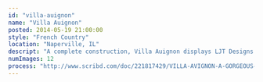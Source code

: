 ```yaml
---
id: "villa-auignon"
name: "Villa Auignon"
posted: 2014-05-19 21:00:00
style: "French Country"
location: "Naperville, IL"
descript: "A complete construction, Villa Auignon displays LJT Designs' ability to go from completely freeform design to real results."
numImages: 12
process: "http://www.scribd.com/doc/221817429/VILLA-AVIGNON-A-GORGEOUS-FRENCH-COUNTRY-HOME-LJT-DESIGNS-BUILT-IN-2007-FROM-CONSTRUCTION-TO-FINISH"
---
```

